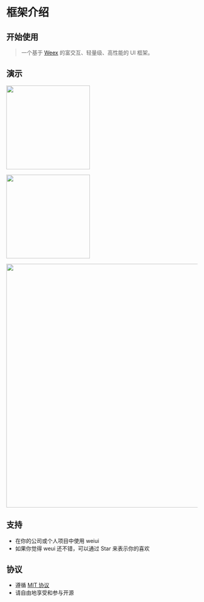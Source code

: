# 框架介绍

## 开始使用

> 一个基于 [Weex](https://github.com/apache/incubator-weex) 的富交互、轻量级、高性能的 UI 框架。

## 演示

<a href="http://weiui.cc/app/android.apk" target="_blank"><img src="http://weiui.cc/app/android.png" width="220px"></a>

<a href="javascript:alert('没钱申请开发者账号上架！');"><img src="http://weiui.cc/app/ios.png" width="220px"></a>

<img src="http://weiui.cc/app/demo.png" width="640px">

## 支持

* 在你的公司或个人项目中使用 weiui
* 如果你觉得 weui 还不错，可以通过 Star 来表示你的喜欢

## 协议

* 遵循 [MIT 协议](http://opensource.org/licenses/MIT)
* 请自由地享受和参与开源

